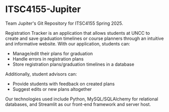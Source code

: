 # ITSC4155-Jupiter
Team Jupiter's Git Repository for ITSC4155 Spring 2025.

Registration Tracker is an application that allows students at UNCC to create and save graduation timelines or course planners through an intuitive and informative website. With our application, students can:

* Manage/edit their plans for graduation
* Handle errors in registration plans
* Store registration plans/graduation timelines in a database

Additionally, student advisors can:

* Provide students with feedback on created plans
* Suggest edits or new plans altogether

Our technologies used include Python, MySQL/SQLAlchemy for relational databases, and Streamlit as our front-end framework and server host.

